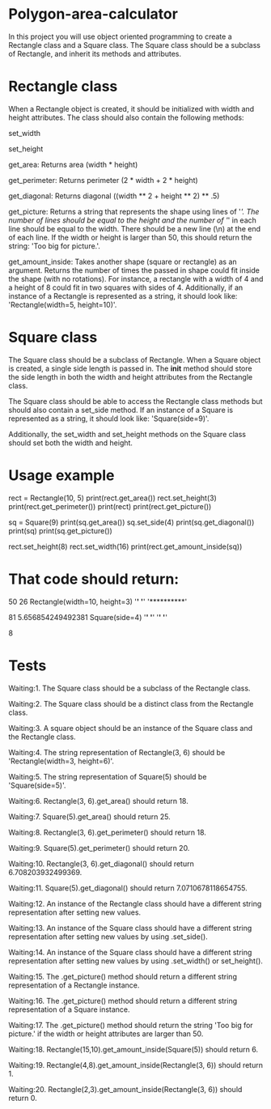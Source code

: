 # Polygon-area-calculator

In this project you will use object oriented programming to create a Rectangle class and a Square class. The Square class should be a subclass of Rectangle, and inherit its methods and attributes.

# Rectangle class
When a Rectangle object is created, it should be initialized with width and height attributes. The class should also contain the following methods:

set_width

set_height

get_area: Returns area (width * height)

get_perimeter: Returns perimeter (2 * width + 2 * height)

get_diagonal: Returns diagonal ((width ** 2 + height ** 2) ** .5)

get_picture: Returns a string that represents the shape using lines of '*'. The number of lines should be equal to the height and the number of '*' in each line should be equal to the width. There should be a new line (\n) at the end of each line. If the width or height is larger than 50, this should return the string: 'Too big for picture.'.

get_amount_inside: Takes another shape (square or rectangle) as an argument. Returns the number of times the passed in shape could fit inside the shape (with no rotations). For instance, a rectangle with a width of 4 and a height of 8 could fit in two squares with sides of 4.
Additionally, if an instance of a Rectangle is represented as a string, it should look like: 'Rectangle(width=5, height=10)'.

# Square class
The Square class should be a subclass of Rectangle. When a Square object is created, a single side length is passed in. The __init__ method should store the side length in both the width and height attributes from the Rectangle class.

The Square class should be able to access the Rectangle class methods but should also contain a set_side method. If an instance of a Square is represented as a string, it should look like: 'Square(side=9)'.

Additionally, the set_width and set_height methods on the Square class should set both the width and height.

# Usage example
rect = Rectangle(10, 5)
print(rect.get_area())
rect.set_height(3)
print(rect.get_perimeter())
print(rect)
print(rect.get_picture())

sq = Square(9)
print(sq.get_area())
sq.set_side(4)
print(sq.get_diagonal())
print(sq)
print(sq.get_picture())

rect.set_height(8)
rect.set_width(16)
print(rect.get_amount_inside(sq))

# That code should return:

50
26
Rectangle(width=10, height=3)
'**********'
'**********'
'**********'

81
5.656854249492381
Square(side=4)
'****'
'****'
'****'
'****'

8

# Tests

Waiting:1. The Square class should be a subclass of the Rectangle class.

Waiting:2. The Square class should be a distinct class from the Rectangle class.

Waiting:3. A square object should be an instance of the Square class and the Rectangle class.

Waiting:4. The string representation of Rectangle(3, 6) should be 'Rectangle(width=3, height=6)'.

Waiting:5. The string representation of Square(5) should be 'Square(side=5)'.

Waiting:6. Rectangle(3, 6).get_area() should return 18.

Waiting:7. Square(5).get_area() should return 25.

Waiting:8. Rectangle(3, 6).get_perimeter() should return 18.

Waiting:9. Square(5).get_perimeter() should return 20.

Waiting:10. Rectangle(3, 6).get_diagonal() should return 6.708203932499369.

Waiting:11. Square(5).get_diagonal() should return 7.0710678118654755.

Waiting:12. An instance of the Rectangle class should have a different string representation after setting new values.

Waiting:13. An instance of the Square class should have a different string representation after setting new values by using .set_side().

Waiting:14. An instance of the Square class should have a different string representation after setting new values by using .set_width() or set_height().

Waiting:15. The .get_picture() method should return a different string representation of a Rectangle instance.

Waiting:16. The .get_picture() method should return a different string representation of a Square instance.

Waiting:17. The .get_picture() method should return the string 'Too big for picture.' if the width or height attributes are larger than 50.

Waiting:18. Rectangle(15,10).get_amount_inside(Square(5)) should return 6.

Waiting:19. Rectangle(4,8).get_amount_inside(Rectangle(3, 6)) should return 1.

Waiting:20. Rectangle(2,3).get_amount_inside(Rectangle(3, 6)) should return 0.
